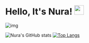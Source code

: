 # Hello, It's Nura! <img src="https://raw.githubusercontent.com/MartinHeinz/MartinHeinz/master/wave.gif" width="30px">

![img](https://i.pinimg.com/originals/64/f4/ef/64f4ef6e994ee6fa2289f86ce9d7e421.png)

![Nura's GitHub stats](https://github-readme-stats.vercel.app/api?username=nuratabanjeh&show_icons=true&theme=dark)
[![Top Langs](https://github-readme-stats.vercel.app/api/top-langs/?username=nuratabanjeh&layout=compact)](https://github.com/nuratabanjeh/github-readme-stats)


<!--
**nuratabanjeh/nuraTabanjeh** is a ✨ _special_ ✨ repository because its `README.md` (this file) appears on your GitHub profile.

Here are some ideas to get you started:

- 🔭 I’m currently working on ...
- 🌱 I’m currently learning ...
- 👯 I’m looking to collaborate on ...
- 🤔 I’m looking for help with ...
- 💬 Ask me about ...
- 📫 How to reach me: ...
- 😄 Pronouns: ...
- ⚡ Fun fact: ...
-->
